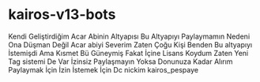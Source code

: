 # kairos-v13-bots
Kendi Geliştirdiğim Acar Abinin Altyapısı Bu Altyapıyı Paylaymamın Nedeni Ona Düşman Değil Acar abiyi Severim Zaten Çoğu Kişi Benden Bu altyapıyı İstemişdi Ama Kısmet Bü Güneymiş Fakat İçine Lisans Koydum Zaten Yeni Tag sistemi De Var İzinsiz Paylaşmayın Yoksa Donunuza Kadar Alırım Paylaymak İçin İzin İstemek İçin Dc nickim kairos_pespaye


